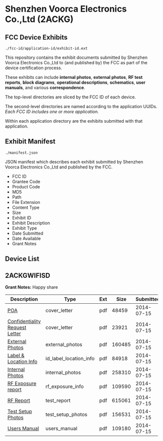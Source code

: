 # Shenzhen Voorca Electronics Co.,Ltd (2ACKG)
## FCC Device Exhibits

```
./fcc-id/application-id/exhibit-id.ext
```

This repository contains the exhibit documents submitted by Shenzhen Voorca Electronics Co.,Ltd to (and published by) the FCC as part of the device certification process.

These exhibits can include **internal photos**, **external photos**, **RF test reports**, **block diagrams**, **operational descriptions**, **schematics**, **user manuals**, and various **correspondence**.

The top-level directories are sliced by the FCC ID of each device.

The second-level directories are named according to the application UUIDs. *Each FCC ID includes one or more application.*

Within each application directory are the exhibits submitted with that application. 

## Exhibit Manifest

```
./manifest.json
```

JSON manifest which describes each exhibit submitted by Shenzhen Voorca Electronics Co.,Ltd and published by the FCC.

- FCC ID
- Grantee Code
- Product Code
- MD5
- Path
- File Extension
- Content Type
- Size
- Exhibit ID
- Exhibit Description
- Exhibit Type
- Date Submitted
- Date Available
- Grant Notes

## Device List
## 2ACKGWIFISD
**Grant Notes:** Happy share

| Description | Type | Ext | Size | Submitted | Available |
| ----------- | ---- | --- | ---- | --------- | --------- |
| [POA](2ACKGWIFISD/a8fa8b362c2289596fa82bd9ab2cce42/2326103.pdf) | cover_letter | pdf | 48459 | 2014-07-15 | 2014-07-15 |
| [Confidentiality Request Letter](2ACKGWIFISD/a8fa8b362c2289596fa82bd9ab2cce42/2326104.pdf) | cover_letter | pdf | 23921 | 2014-07-15 | 2014-07-15 |
| [External Photos](2ACKGWIFISD/a8fa8b362c2289596fa82bd9ab2cce42/2326108.pdf) | external_photos | pdf | 160485 | 2014-07-15 | 2014-07-15 |
| [Label & Location Info](2ACKGWIFISD/a8fa8b362c2289596fa82bd9ab2cce42/2326110.pdf) | id_label_location_info | pdf | 84918 | 2014-07-15 | 2014-07-15 |
| [Internal Photos](2ACKGWIFISD/a8fa8b362c2289596fa82bd9ab2cce42/2326109.pdf) | internal_photos | pdf | 258310 | 2014-07-15 | 2014-07-15 |
| [RF Exposure report](2ACKGWIFISD/a8fa8b362c2289596fa82bd9ab2cce42/2326113.pdf) | rf_exposure_info | pdf | 109590 | 2014-07-15 | 2014-07-15 |
| [RF Report](2ACKGWIFISD/a8fa8b362c2289596fa82bd9ab2cce42/2326112.pdf) | test_report | pdf | 615061 | 2014-07-15 | 2014-07-15 |
| [Test Setup Photos](2ACKGWIFISD/a8fa8b362c2289596fa82bd9ab2cce42/2326114.pdf) | test_setup_photos | pdf | 156531 | 2014-07-15 | 2014-07-15 |
| [Users Manual](2ACKGWIFISD/a8fa8b362c2289596fa82bd9ab2cce42/2326111.pdf) | users_manual | pdf | 109180 | 2014-07-15 | 2014-07-15 |
